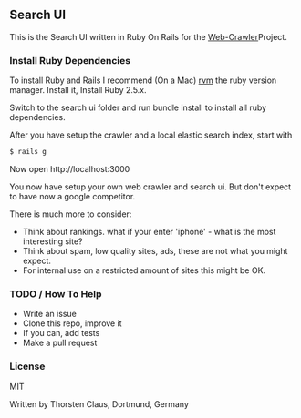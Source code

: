 ## Search UI

This is the Search UI written in Ruby On Rails for the [Web-Crawler](https://github.com/tclaus/web_crawler)Project.

### Install Ruby Dependencies

To install Ruby and Rails I recommend (On a Mac) [rvm](https://rvm.io) the ruby version manager.
Install it, Install Ruby 2.5.x.

Switch to the search ui folder and run bundle install to install all ruby dependencies.

After you have setup the crawler and a local elastic search index, start with
```sh
$ rails g
```

Now open http://localhost:3000

You now have setup your own web crawler and search ui.
But don't expect to have now a google competitor.

There is much more to consider:

- Think about rankings. what if your enter 'iphone' - what is the most interesting site?
- Think about spam, low quality sites, ads, these are not what you might expect.
- For internal use on a restricted amount of sites this might be OK.

### TODO / How To Help

- Write an issue
- Clone this repo, improve it
- If you can, add tests
- Make a pull request


### License
MIT

Written by Thorsten Claus, Dortmund, Germany

